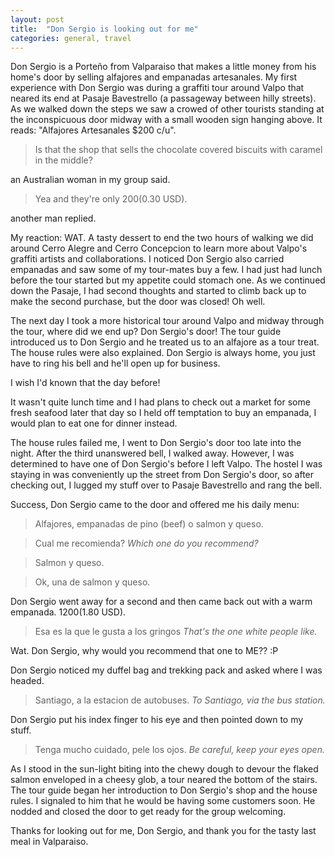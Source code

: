 ```yaml
---
layout: post
title:  "Don Sergio is looking out for me"
categories: general, travel
---
```

Don Sergio is a Porteño from Valparaiso that makes a little money from his home's door by selling alfajores and empanadas artesanales. My first experience
with Don Sergio was during a graffiti tour around Valpo that neared its end at Pasaje Bavestrello (a passageway between hilly streets). As we walked down the steps we saw a crowed of other tourists
standing at the inconspicuous door midway with a small wooden sign hanging above. It reads: "Alfajores Artesanales $200 c/u".

> Is that the shop that sells the chocolate covered biscuits with caramel in the middle? 

an Australian woman in my group said.

> Yea and they're only $200 ($0.30 USD).

another man replied.

My reaction: WAT. A tasty dessert to end the two hours of walking we did around Cerro Alegre and Cerro Concepcion to learn more about Valpo's graffiti artists and collaborations.
I noticed Don Sergio also carried empanadas and saw some of my tour-mates buy a few. I had just had lunch before the tour started but my appetite could stomach one.
As we continued down the Pasaje, I had second thoughts and started to climb back up to make the second purchase, but the door was closed! Oh well.

The next day I took a more historical tour around Valpo and midway through the tour, where did we end up? Don Sergio's door! The tour guide introduced us to Don Sergio and he treated us to an
alfajore as a tour treat. The house rules were also explained. Don Sergio is always home, you just have to ring his bell and he'll open up for business. 

I wish I'd known that the day before!

It wasn't quite lunch time and I had plans to check out a market for some fresh seafood later that day so I held off temptation to buy an empanada, I would plan to eat one for dinner instead.

The house rules failed me,  I went to Don Sergio's door too late into the night. After the third unanswered bell, I walked away. 
However, I was determined to have one of Don Sergio's before I left Valpo. The hostel I was staying in was conveniently up the street from Don Sergio's door, so after checking out, I lugged my stuff over to Pasaje Bavestrello and rang the bell.

Success, Don Sergio came to the door and offered me his daily menu:
> Alfajores, empanadas de pino (beef) o salmon y queso.

> Cual me recomienda? _Which one do you recommend?_

> Salmon y queso.

> Ok, una de salmon y queso.

Don Sergio went away for a second and then came back out with a warm empanada. $1200 ($1.80 USD).

> Esa es la que le gusta a los gringos _That's the one white people like._

Wat. Don Sergio, why would you recommend that one to ME?? :P

Don Sergio noticed my duffel bag and trekking pack and asked where I was headed.

> Santiago, a la estacion de autobuses. _To Santiago, via the bus station._

Don Sergio put his index finger to his eye and then pointed down to my stuff.

> Tenga mucho cuidado, pele los ojos. _Be careful, keep your eyes open._

As I stood in the sun-light biting into the chewy dough to devour the flaked salmon enveloped in a cheesy glob, a tour neared the bottom of the stairs. 
The tour guide began her introduction to Don Sergio's shop and the house rules.
I signaled to him that he would be having some customers soon. He nodded and closed the door to get ready for the group welcoming.

Thanks for looking out for me, Don Sergio, and thank you for the tasty last meal in Valparaiso.
